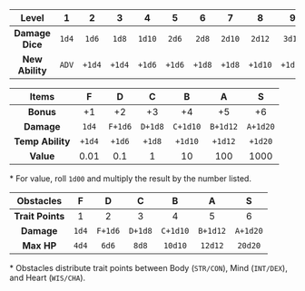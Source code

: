 | Level | 1 | 2 | 3 | 4 | 5 | 6 | 7 | 8 | 9 | 10 | 11 | 12 |
|:---:|:---:|:---:|:---:|:---:|:---:|:---:|:---:|:---:|:---:|:---:|:---:|:---:|
| **Damage Dice** | `1d4` | `1d6` | `1d8` | `1d10` | `2d6` | `2d8` | `2d10` | `2d12` | `3d10` | `3d12` | `4d10` | `4d12` |
| **New Ability** | `ADV` | `+1d4` | `+1d4` | `+1d6` | `+1d6` | `+1d8` | `+1d8` | `+1d10` | `+1d10` | `+1d12` | `+1d12` | `+1d20` |

| Items | F | D | C | B | A | S |
|:---:|:---:|:---:|:---:|:---:|:---:|:---:|
| **Bonus** | +1 | +2 | +3 | +4 | +5 | +6 |
| **Damage** | `1d4` | `F+1d6` |  `D+1d8` | `C+1d10` | `B+1d12` | `A+1d20` |
| **Temp Ability** | `+1d4` | `+1d6` | `+1d8` | `+1d10` | `+1d12` | `+1d20` |
| **Value** | 0.01 | 0.1 | 1 | 10 | 100 | 1000 |

&#42; For value, roll `1d00` and multiply the result by the number listed.

| Obstacles | F | D | C | B | A | S |
|:---:|:---:|:---:|:---:|:---:|:---:|:---:|
| **Trait Points** | 1 | 2 | 3 | 4 | 5 | 6 |
| **Damage** | `1d4` | `F+1d6` |  `D+1d8` | `C+1d10` | `B+1d12` | `A+1d20` |
| **Max HP** | `4d4` | `6d6` | `8d8` | `10d10` | `12d12` | `20d20` |

&#42; Obstacles distribute trait points between Body (`STR/CON`), Mind (`INT/DEX`), and Heart (`WIS/CHA`).
